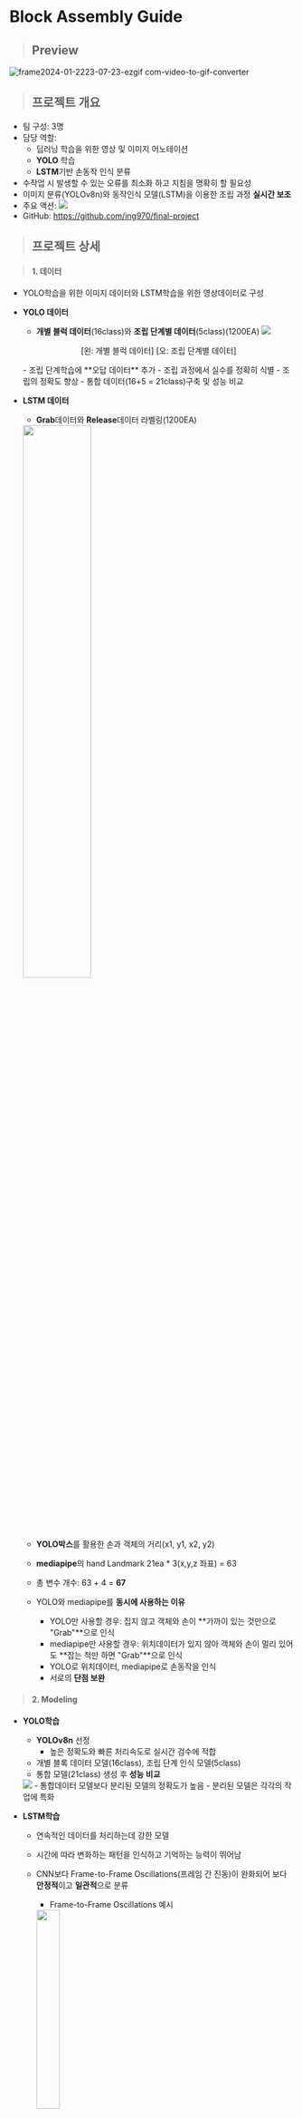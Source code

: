 # Block Assembly Guide

> ## Preview
![frame2024-01-2223-07-23-ezgif com-video-to-gif-converter](https://github.com/minjae0501/minjae0501/assets/103207156/ff5e09c0-0902-49b8-a068-d18dd900ca87)

> ## 프로젝트 개요

- 팀 구성: 3명
- 담당 역할:
   - 딥러닝 학습을 위한 영상 및 이미지 어노테이션
   - **YOLO** 학습
   - **LSTM**기반 손동작 인식 분류
- 수작업 시 발생할 수 있는 오류를 최소화 하고 지침을 명확히 할 필요성
- 이미지 분류(YOLOv8n)와 동작인식 모델(LSTM)을 이용한 조립 과정 **실시간 보조**
- 주요 액션:
   ![](https://velog.velcdn.com/images/qnwjej/post/8bf23521-d6c6-4f8b-8b32-ec97669370db/image.png)
- GitHub: https://github.com/ing970/final-project

> ## 프로젝트 상세

> #### 1. 데이터

- YOLO학습을 위한 이미지 데이터와 LSTM학습을 위한 영상데이터로 구성
- **YOLO 데이터**
   - **개별 블럭 데이터**(16class)와 **조립 단계별 데이터**(5class)(1200EA)
   ![](https://velog.velcdn.com/images/qnwjej/post/0c8baab5-2525-4a9f-8acc-0396451f0b03/image.png)

   <p align = 'center'>[왼: 개별 블럭 데이터] [오: 조립 단계별 데이터]</p>
   - 조립 단계학습에 **오답 데이터** 추가
      - 조립 과정에서 실수를 정확히 식별
      - 조립의 정확도 향상
   - 통합 데이터(16+5 = 21class)구축 및 성능 비교
   </br>
- **LSTM 데이터**
   - **Grab**데이터와 **Release**데이터 라벨링(1200EA)
   <img src=https://velog.velcdn.com/images/qnwjej/post/f40f3240-ba7b-4847-97db-32d5aee4848c/image.png width="50%">
   
   - **YOLO박스**를 활용한 손과 객체의 거리(x1, y1, x2, y2)
   - **mediapipe**의 hand Landmark 21ea * 3(x,y,z 좌표) = 63
   - 총 변수 개수: 63 + 4 = **67**
     
   - YOLO와 mediapipe를 **동시에 사용하는 이유**
     - YOLO만 사용할 경우: 집지 않고 객체와 손이 **가까이 있는 것만으로 "Grab"**으로 인식
      - mediapipe만 사용할 경우: 위치데이터가 있지 않아 객체와 손이 멀리 있어도 **잡는 척만 하면 "Grab"**으로 인식
      - YOLO로 위치데이터, mediapipe로 손동작을 인식
      - 서로의 **단점 보완**
      
> #### 2. Modeling

- **YOLO학습**
   - **YOLOv8n** 선정
      - 높은 정확도와 빠른 처리속도로 실시간 검수에 적합
   - 개별 블록 데이터 모델(16class), 조립 단계 인식 모델(5class)
   - 통합 모델(21class) 생성 후 **성능 비교**
   <img src=https://velog.velcdn.com/images/qnwjej/post/a630c6d3-af70-4d38-a18a-7df1a5237a9a/image.png>
   - 통합데이터 모델보다 분리된 모델의 정확도가 높음
   - 분리된 모델은 각각의 작업에 특화
   </br>
- **LSTM학습**
   - 연속적인 데이터를 처리하는데 강한 모델
   - 시간에 따라 변화하는 패턴을 인식하고 기억하는 능력이 뛰어남
   - CNN보다 Frame-to-Frame Oscillations(프레임 간 진동)이 완화되어 보다 **안정적**이고 **일관적**으로 분류
      - Frame-to-Frame Oscillations 예시
      <img src=https://velog.velcdn.com/images/qnwjej/post/1f544e7a-98dd-4e33-86aa-d57ec1bd1bb6/image.png width="30%">

   - 모델 성능 확인
   <img src=https://velog.velcdn.com/images/qnwjej/post/12e966f9-525d-4574-9129-66b773b1b152/image.png>
   
   - 정확도와 Loss지표 모두 높은 수준을 유지
   - 학습데이터 뿐 아니라 검증데이터에서도 성능이 높음
   
   - 간단 **예시 영상**
   <img src=https://velog.velcdn.com/images/qnwjej/post/8ffd14d6-ddb6-4a8e-9e04-901b3368565d/image.webp width="30%">

> #### 3. 프로세스

![](https://velog.velcdn.com/images/qnwjej/post/b703bf41-83af-4a62-bc35-59d16d230d0a/image.png)

- 1. 이번 단계에 필요한 **블럭 식별**하고 사용자에게 안내
- 2. 사용자의 **손동작 인식** 후 조립 과정 설명
- 3. 단계 **완성 감지**
- 4. 다음 단계로 넘어가면서 완성까지 **프로세스 반복**


> ## 기대효과

- **제조업 적용**
   - 조립 과정을 정확하게 가이드
   - 생산 시간 단축, 오류 감소 기대
   - 비용 절감과 생산성 향상으로 이어짐
   </br>
- **교육적 적용**
   - 실시간 가이드를 통해 학생 또는 신입 직원들이 기술적인 조립 과정을 쉽게 배우고 익힐 수 있음
   - **어린이**들에게 문제해결능력을 발달시키는 교육적 수단으로 활용
   - **고령자**가 쉽게 일상적인 조립 작업을 수행 할수 있도록 지원
   - **치매예방 교육**으로도 진행 가능
